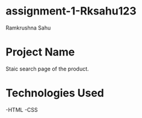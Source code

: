 # assignment-1-Rksahu123
Ramkrushna Sahu
# Project Name
Staic search page of the product.
# Technologies Used
-HTML
-CSS
